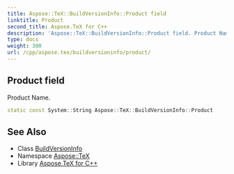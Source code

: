 ```yaml
---
title: Aspose::TeX::BuildVersionInfo::Product field
linktitle: Product
second_title: Aspose.TeX for C++
description: 'Aspose::TeX::BuildVersionInfo::Product field. Product Name in C++.'
type: docs
weight: 300
url: /cpp/aspose.tex/buildversioninfo/product/
---
```

## Product field


Product Name.

```cpp
static const System::String Aspose::TeX::BuildVersionInfo::Product
```

## See Also

* Class [BuildVersionInfo](../)
* Namespace [Aspose::TeX](../../)
* Library [Aspose.TeX for C++](../../../)
